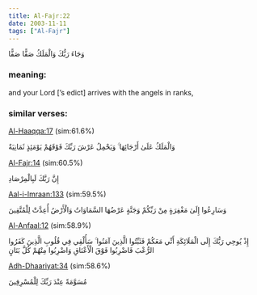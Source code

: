 ```yaml
---
title: Al-Fajr:22
date: 2003-11-11
tags: ["Al-Fajr"]
---
```

وَجَاءَ رَبُّكَ وَالْمَلَكُ صَفًّا صَفًّا
### meaning: 
and your Lord [’s edict] arrives with the angels in ranks,
### similar verses: 

[Al-Haaqqa:17](/69/17) (sim:61.6%)

وَالْمَلَكُ عَلَىٰ أَرْجَائِهَا ۚ وَيَحْمِلُ عَرْشَ رَبِّكَ فَوْقَهُمْ يَوْمَئِذٍ ثَمَانِيَةٌ

[Al-Fajr:14](/89/14) (sim:60.5%)

إِنَّ رَبَّكَ لَبِالْمِرْصَادِ

[Aal-i-Imraan:133](/3/133) (sim:59.5%)

وَسَارِعُوا إِلَىٰ مَغْفِرَةٍ مِنْ رَبِّكُمْ وَجَنَّةٍ عَرْضُهَا السَّمَاوَاتُ وَالْأَرْضُ أُعِدَّتْ لِلْمُتَّقِينَ

[Al-Anfaal:12](/8/12) (sim:58.9%)

إِذْ يُوحِي رَبُّكَ إِلَى الْمَلَائِكَةِ أَنِّي مَعَكُمْ فَثَبِّتُوا الَّذِينَ آمَنُوا ۚ سَأُلْقِي فِي قُلُوبِ الَّذِينَ كَفَرُوا الرُّعْبَ فَاضْرِبُوا فَوْقَ الْأَعْنَاقِ وَاضْرِبُوا مِنْهُمْ كُلَّ بَنَانٍ

[Adh-Dhaariyat:34](/51/34) (sim:58.6%)

مُسَوَّمَةً عِنْدَ رَبِّكَ لِلْمُسْرِفِينَ
